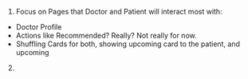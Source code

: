 <!-- 

This is a file that defines what I'll do to make the lines of code ticking, and the wheels of development turning:

-->

1. Focus on Pages that Doctor and Patient will interact most with:
- Doctor Profile
- Actions like Recommended? Really? Not really for now.
- Shuffling Cards for both, showing upcoming card to the patient, and upcoming 

2. 